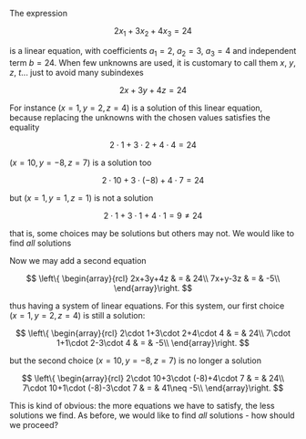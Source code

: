 The expression

$$2x_1+3x_2+4x_3=24$$

is a linear equation, with coefficients $a_1=2$, $a_2=3$, $a_3=4$ and independent term $b=24$. When few unknowns are used, it is customary to call them $x$, $y$, $z$, $t$... just to avoid many subindexes

$$2x+3y+4z=24$$

For instance $(x=1,y=2,z=4)$ is a solution of this linear equation, because replacing the unknowns with the chosen values satisfies the equality

$$2\cdot 1+3\cdot 2+4\cdot 4=24$$

$(x=10,y=-8,z=7)$ is a solution too

$$2\cdot 10+3\cdot (-8)+4\cdot 7=24$$

but $(x=1,y=1,z=1)$ is not a solution

$$2\cdot 1+3\cdot 1+4\cdot 1= 9 \neq 24$$

that is, some choices may be solutions but others may not. We would like to find _all_ solutions

Now we may add a second equation

$$
\left\{
\begin{array}{rcl}
2x+3y+4z & = & 24\\
7x+y-3z  & = & -5\\
\end{array}\right.
$$

thus having a system of linear equations. For this system, our first choice $(x=1,y=2,z=4)$ is still a solution:

$$
\left\{
\begin{array}{rcl}
2\cdot 1+3\cdot 2+4\cdot 4 & = & 24\\
7\cdot 1+1\cdot 2-3\cdot 4 & = & -5\\
\end{array}\right.
$$

but the second choice $(x=10,y=-8,z=7)$ is no longer a solution

$$
\left\{
\begin{array}{rcl}
2\cdot 10+3\cdot (-8)+4\cdot 7 & = & 24\\
7\cdot 10+1\cdot (-8)-3\cdot 7 & = & 41\neq -5\\
\end{array}\right.
$$

This is kind of obvious: the more equations we have to satisfy, the less solutions we find. As before, we would like to find _all_ solutions - how should we proceed?